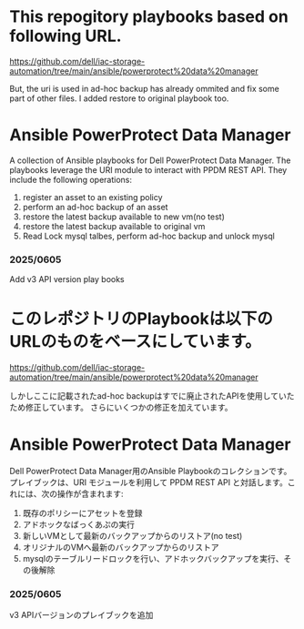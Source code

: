 # This repogitory playbooks based on following URL.
https://github.com/dell/iac-storage-automation/tree/main/ansible/powerprotect%20data%20manager

But, the uri is used in ad-hoc backup has already ommited and fix some part of other files.
I added restore to original playbook too.

# Ansible PowerProtect Data Manager
A collection of Ansible playbooks for Dell PowerProtect Data Manager. The playbooks leverage the URI module to interact with PPDM REST API. They include the following operations:

1. register an asset to an existing policy
2. perform an ad-hoc backup of an asset
3. restore the latest backup available to new vm(no test)
4. restore the latest backup available to original vm
5. Read Lock mysql talbes, perform ad-hoc backup and unlock mysql

### 2025/0605
Add v3 API version play books

# このレポジトリのPlaybookは以下のURLのものをベースにしています。
https://github.com/dell/iac-storage-automation/tree/main/ansible/powerprotect%20data%20manager

しかしここに記載されたad-hoc backupはすでに廃止されたAPIを使用していたため修正しています。
さらにいくつかの修正を加えています。

# Ansible PowerProtect Data Manager
Dell PowerProtect Data Manager用のAnsible Playbookのコレクションです。プレイブックは、URI モジュールを利用して PPDM REST API と対話します。これには、次の操作が含まれます:

1. 既存のポリシーにアセットを登録
2. アドホックなばっくあぷの実行
3. 新しいVMとして最新のバックアップからのリストア(no test)
4. オリジナルのVMへ最新のバックアップからのリストア
5. mysqlのテーブルリードロックを行い、アドホックバックアップを実行、その後解除

### 2025/0605
v3 APIバージョンのプレイブックを追加



